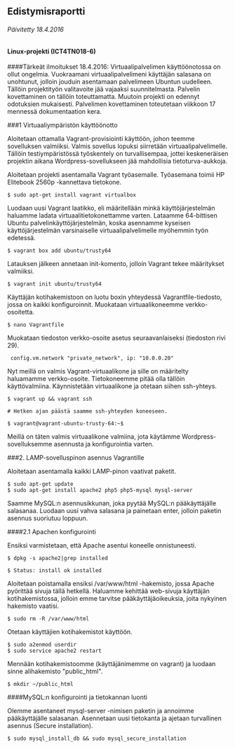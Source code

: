 ## Edistymisraportti
###### Päivitetty 18.4.2016
#### Linux-projekti (ICT4TN018-6)

####Tärkeät ilmoitukset
	18.4.2016: Virtuaalipalvelimen käyttöönotossa on ollut ongelmia. Vuokraamani virtuaalipalvelimeni käyttäjän salasana on unohtunut, jolloin jouduin asentamaan palvelimeen Ubuntun uudelleen. Tällöin projektityön valitavoite jää vajaaksi suunnitelmasta. Palvelin kovettaminen on tällöin toteuttamatta. Muutoin projekti on edennyt odotuksien mukaisesti. Palvelimen kovettaminen toteutetaan viikkoon 17 mennessä dokumentaation kera.

###1 Virtuaaliympäristön käyttöönotto

Aloitetaan ottamalla Vagrant-provisiointi käyttöön, johon teemme sovelluksen valmiiksi. Valmis sovellus lopuksi siirretään virtuaalipalvelimelle. Tällöin testiympäristössä työskentely on turvallisempaa, jottei keskeneräisen projektin aikana Wordpress-sovellukseen jää mahdollisia tietoturva-aukkoja.

Aloitetaan projekti asentamalla Vagrant työasemalle. Työasemana toimii HP Elitebook 2560p -kannettava tietokone.

	$ sudo apt-get install vagrant virtualbox

Luodaan uusi Vagrant laatikko, eli määritellään minkä käyttöjärjestelmän haluamme ladata virtuaalitietokonettamme varten. Lataamme 64-bittisen Ubuntu palvelinkäyttöjärjestelmän, koska asennamme kyseisen käyttöjärjestelmän varsinaiselle virtuaalipalvelimelle myöhemmin työn edetessä.

	$ vagrant box add ubuntu/trusty64

Latauksen jälkeen annetaan init-komento, jolloin Vagrant tekee määritykset valmiiksi.

	$ vagrant init ubuntu/trusty64

Käyttäjän kotihakemistoon on luotu boxin yhteydessä Vagrantfile-tiedosto, jossa on kaikki konfiguroinnit. Muokataan virtuaalikoneemme verkko-osoitetta.

	$ nano Vagrantfile

Muokataan tiedoston verkko-osoite asetus seuraavanlaiseksi (tiedoston rivi 29).

	 config.vm.network "private_network", ip: "10.0.0.20"

Nyt meillä on valmis Vagrant-virtuaalikone ja sille on määritelty haluamamme verkko-osoite. Tietokoneemme pitää olla tällöin käyttövalmiina. Käynnistetään virtuaalikone ja otetaan siihen ssh-yhteys.

	$ vagrant up && vagrant ssh
	
	# Hetken ajan päästä saamme ssh-yhteyden koneeseen.
	
	$ vagrant@vagrant-ubuntu-trusty-64:~$

Meillä on täten valmis virtuaalikone valmiina, jota käytämme Wordpress-sovelluksemme asennusta ja konfigurointia varten.


###2. LAMP-sovelluspinon asennus Vagrantille

Aloitetaan asentamalla kaikki LAMP-pinon vaativat paketit.

	$ sudo apt-get update
	$ sudo apt-get install apache2 php5 php5-mysql mysql-server

Saamme MySQL:n asennusikkunan, joka pyytää MySQL:n pääkäyttäjälle salasanaa. Luodaan uusi vahva salasana ja painetaan enter, jolloin paketin asennus suoriutuu loppuun.

####2.1 Apachen konfigurointi

Ensiksi varmistetaan, että Apache asentui koneelle onnistuneesti.

	$ dpkg -s apache2|grep installed
	
	$ Status: install ok installed

Aloitetaan poistamalla ensiksi /var/www/html -hakemisto, jossa Apache pyörittää sivuja tällä hetkellä. Haluamme kehittää web-sivuja käyttäjän kotihakemistossa, jolloin emme tarvitse pääkäyttäjäoikeuksia, joita nykyinen hakemisto vaatisi.

	$ sudo rm -R /var/www/html
	
Otetaan käyttäjien kotihakemistot käyttöön.

	$ sudo a2enmod userdir
	$ sudo service apache2 restart

Mennään kotihakemistoomme (käyttäjänimemme on vagrant) ja luodaan sinne alihakemisto "public_html".

	$ mkdir ~/public_html

####MySQL:n konfigurointi ja tietokannan luonti

Olemme asentaneet mysql-server -nimisen paketin ja annoimme pääkäyttäjälle salasanan. Asennetaan uusi tietokanta ja ajetaan turvallinen asennus (Secure installation).

	$ sudo mysql_install_db && sudo mysql_secure_installation


